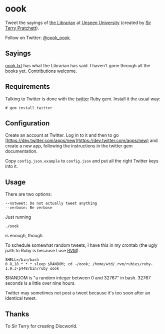 oook
====

Tweet the sayings of [the Librarian](http://wiki.lspace.org/mediawiki/index.php/Librarian) at [Unseen University](https://en.wikipedia.org/wiki/Unseen_University) (created by [Sir Terry Pratchett](http://www.terrypratchett.co.uk/)).

Follow on Twitter: [@oook_oook](https://twitter.com/oook_oook).

## Sayings

[oook.txt](oook.txt) has what the Librarian has said.  I haven't gone through all the books yet.  Contributions welcome.

## Requirements

Talking to Twitter is done with the [twitter](http://sferik.github.io/twitter/) Ruby gem.  Install it the usual way:

    # gem install twitter

## Configuration

Create an account at Twitter.  Log in to it and then to go [https://dev.twitter.com/apps/new](https://dev.twitter.com/apps/new) and create a new app, following the instructions in the twitter gem documentation.

Copy `config.json.example` to `config.json` and put all the right Twitter keys into it.

## Usage

There are two options:

    --notweet: Do not actually tweet anything
	--verbose: Be verbose

Just running

    ./oook

is enough, though.

To schedule somewhat random tweets, I have this in my crontab (the ugly path to Ruby is because I use [RVM](http://rvm.io/)).

    SHELL=/bin/bash
    0 8,18 * * * sleep $RANDOM; cd ~/oook; /home/wtd/.rvm/rubies/ruby-1.9.3-p448/bin/ruby oook

$RANDOM is "a random integer between 0 and 32767" in bash.  32767 seconds is a little over nine hours.

Twitter may sometimes not post a tweet because it's too soon after an identical tweet.

## Thanks

To Sir Terry for creating Discworld.





